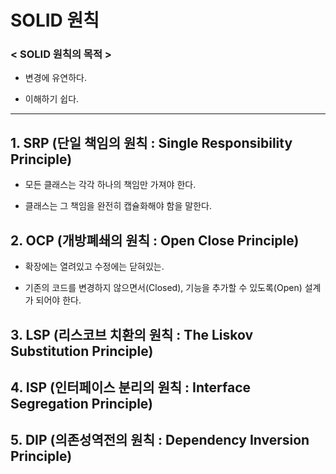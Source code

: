 # SOLID 원칙

### < SOLID 원칙의 목적 >

 - 변경에 유연하다.

 - 이해하기 쉽다.
 
 ---

 ## 1. SRP (단일 책임의 원칙 : Single Responsibility Principle)

 - 모든 클래스는 각각 하나의 책임만 가져야 한다.
 
 - 클래스는 그 책임을 완전히 캡슐화해야 함을 말한다.

 ## 2. OCP (개방폐쇄의 원칙 : Open Close Principle)

 - 확장에는 열려있고 수정에는 닫혀있는.

 - 기존의 코드를 변경하지 않으면서(Closed), 기능을 추가할 수 있도록(Open) 설계가 되어야 한다.

 ## 3. LSP (리스코브 치환의 원칙 : The Liskov Substitution Principle)

 ## 4. ISP (인터페이스 분리의 원칙 : Interface Segregation Principle)

 ## 5. DIP (의존성역전의 원칙 : Dependency Inversion Principle)